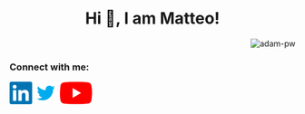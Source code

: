 <h1 align="center">Hi 👋, I am Matteo!</h1>


<p><img align="right" src="https://github.com/Adam-pw/Adam-pw/blob/main/animation_500_kxa883sd.gif" alt="adam-pw" /></p>

<br>

<h3 align="left">Connect with me:</h3>
<p align="left">
  <a href="https://www.linkedin.com/in/matteomanzi00seinfeldwasright/" target="blank"><img align="center"
      src="images/linkedin.png"
      height="40" width="40" /></a>
 <a href="https://twitter.com/Matteomanzi09" target="blank"><img align="center"
      src="images/twitter.png"
      height="40" width="40" /></a>
  <a href="https://www.youtube.com/channel/UCxkveBmMqeXPXLzFdsnA0bA" target="blank"><img align="center"
      src="images/newyoutube.png"
      height="40"/></a>
  </p>


